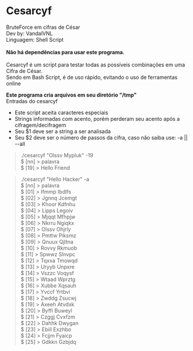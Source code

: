 # Cesarcyf
BruteForce em cifras de César<br>
Dev by: VandalVNL<br>
Linguagem: Shell Script<br>
<br>
<b>Não há dependências para usar este programa.</b><br>
<br>
Cesarcyf é um script para testar todas as possíveis combinações em uma Cifra de César.<br>
Sendo em Bash Script, é de uso rápido, evitando o uso de ferramentas online<br>

<b>Este programa cria arquivos em seu diretório "/tmp"</b><br>
Entradas do cesarcyf
<ul>
  <li>Este script aceita caracteres especiais</li>
  <li>Strings informadas com acento, porém perderam seu acento após a cifragem/decifragem</li>
  <li>Seu $1 deve ser a string a ser analisada</li>
  <li>Seu $2 deve ser o número de passos da cifra, caso não saiba use: -a || --all</li>
 </ul>
<blockquote>
  ./cesarcyf "Olssv Mypluk" -19<br>
  $ [nn] > 	palavra<br>
  $ [19] >	Hello Friend<br>
</blockquote>

<blockquote>
  ./cesarcyf "Hello Hacker" -a<br>
  $ [nn] > 	palavra<br>
  $ [01] >	Ifmmp Ibdlfs<br>
  $ [02] >	Jgnnq Jcemgt<br>
  $ [03] >	Khoor Kdfnhu<br>
  $ [04] >	Lipps Legoiv<br>
  $ [05] >	Mjqqt Mfhpjw<br>
  $ [06] >	Nkrru Ngiqkx<br>
  $ [07] >	Olssv Ohjrly<br>
  $ [08] >	Pmttw Piksmz<br>
  $ [09] >	Qnuux Qjltna<br>
  $ [10] >	Rovvy Rkmuob<br>
  $ [11] >	Spwwz Slnvpc<br>
  $ [12] >	Tqxxa Tmowqd<br>
  $ [13] >	Uryyb Unpxre<br>
  $ [14] >	Vszzc Voqysf<br>
  $ [15] >	Wtaad Wprztg<br>
  $ [16] >	Xubbe Xqsauh<br>
  $ [17] >	Yvccf Yrtbvi<br>
  $ [18] >	Zwddg Zsucwj<br>
  $ [19] >	Axeeh Atvdxk<br>
  $ [20] >	Byffi Buweyl<br>
  $ [21] >	Czggj Cvxfzm<br>
  $ [22] >	Dahhk Dwygan<br>
  $ [23] >	Ebiil Exzhbo<br>
  $ [24] >	Fcjjm Fyaicp<br>
  $ [25] >	Gdkkn Gzbjdq<br>
</blockquote>

